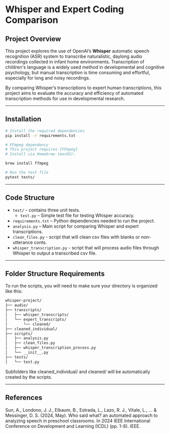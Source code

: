
# Whisper and Expert Coding Comparison

## Project Overview

This project explores the use of OpenAI’s **Whisper** automatic speech recognition (ASR) system to transcribe naturalistic, daylong audio recordings collected in infant home environments. Transcription of children's language is a widely used method in developmental and cognitive psychology, but manual transcription is time consuming and effortful, especially for long and noisy recordings.

By comparing Whisper’s transcriptions to expert human transcriptions, this project aims to evaluate the accuracy and efficiency of automated transcription methods for use in developmental research.


---
## Installation
```bash
# Install the required dependencies 
pip install -r requirements.txt

# FFmpeg dependency 
# This project requires [FFmpeg]
# Install via Homebrew (macOS):

brew install ffmpeg

# Run the test file
pytest tests/
```
---
## Code Structure
- `test/` - contains three unit tests.
    - `test.py` – Simple test file for testing Whisper accuracy.
- `requirements.txt` – Python dependencies needed to run the project.
- `analysis.py` – Main script for comparing Whisper and expert transcriptions.
- `clean_files.py` - script that will clean csv files with blanks or non-utterance conts.
- `whisper_transcription.py` - script that will process audio files through Whisper to output a transcribed csv file.
---
## Folder Structure Requirements
To run the scripts, you will need to make sure your directory is organized like this:
```bash
whisper-project/
├── audio/                           
├── transcripts/
│   ├── whisper_transcripts/        
│   └── expert_transcripts/ 
│       └── cleaned/        
├── cleaned_individual/                           
├── scripts/
│   ├── analysis.py
│   ├── clean_files.py
│   ├── whisper_transcription_process.py
│   └── __init__.py
├── tests/
│   └── test.py   
```
Subfolders like cleaned_individual/ and cleaned/ will be automatically created by the scripts. 
       

---
## References 
Sun, A., Londono, J. J., Elbaum, B., Estrada, L., Lazo, R. J., Vitale, L., ... & Messinger, D. S. (2024, May). Who said what? an automated approach to analyzing speech in preschool classrooms. In 2024 IEEE International Conference on Development and Learning (ICDL) (pp. 1-8). IEEE.


 
